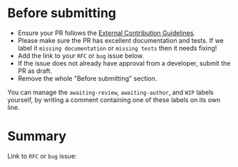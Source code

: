 # Before submitting

* Ensure your PR follows the [External Contribution Guidelines](https://github.com/leanprover/lean4/blob/master/CONTRIBUTING.md).
* Please make sure the PR has excellent documentation and tests. If we label it `missing documentation` or `missing tests` then it needs fixing!
* Add the link to your `RFC` or `bug` issue below.
* If the issue does not already have approval from a developer, submit the PR as draft.
* Remove the whole "Before submitting" section.

You can manage the `awaiting-review`, `awaiting-author`, and `WIP` labels yourself, by writing a comment containing one of these labels on its own line.

# Summary

Link to `RFC` or `bug` issue:
